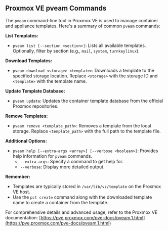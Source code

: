 ## Proxmox VE pveam Commands

The `pveam` command-line tool in Proxmox VE is used to manage container and appliance templates. Here's a summary of common `pveam` commands:

**List Templates:**

* `pveam list [--section <section>]`: Lists all available templates. Optionally, filter by section (e.g., `mail`, `system`, `turnkeylinux`).

**Download Templates:**

* `pveam download <storage> <template>`: Downloads a template to the specified storage location. Replace `<storage>` with the storage ID and `<template>` with the template name.

**Update Template Database:**

* `pveam update`: Updates the container template database from the official Proxmox repositories.

**Remove Templates:**

* `pveam remove <template_path>`: Removes a template from the local storage. Replace `<template_path>` with the full path to the template file.

**Additional Options:**

* `pveam help [--extra-args <array>] [--verbose <boolean>]`: Provides help information for `pveam` commands.
    * `--extra-args`: Specify a command to get help for.
    * `--verbose`: Display more detailed output.

**Remember:**

* Templates are typically stored in `/var/lib/vz/template` on the Proxmox VE host.
* Use the `pct create` command along with the downloaded template name to create a container from the template.

For comprehensive details and advanced usage, refer to the Proxmox VE documentation: [https://pve.proxmox.com/pve-docs/pveam.1.html](https://pve.proxmox.com/pve-docs/pveam.1.html)
